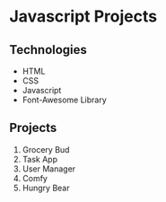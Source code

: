 # Javascript Projects

## Technologies

-   HTML
-   CSS
-   Javascript
-   Font-Awesome Library

## Projects

1. Grocery Bud
2. Task App
3. User Manager
4. Comfy
5. Hungry Bear
